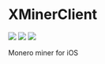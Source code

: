 # XMinerClient
![](https://img.shields.io/badge/swift-4.0-green.svg)
![](https://img.shields.io/badge/ios-10.0-orange.svg)
![](https://img.shields.io/badge/platform-ios-gray.svg)

Monero miner for iOS 
